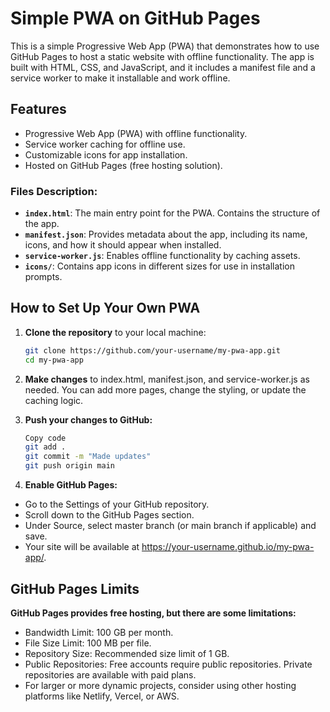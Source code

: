 # Simple PWA on GitHub Pages

This is a simple Progressive Web App (PWA) that demonstrates how to use GitHub Pages to host a static website with offline functionality. The app is built with HTML, CSS, and JavaScript, and it includes a manifest file and a service worker to make it installable and work offline.

## Features
- Progressive Web App (PWA) with offline functionality.
- Service worker caching for offline use.
- Customizable icons for app installation.
- Hosted on GitHub Pages (free hosting solution).

### Files Description:
- **`index.html`**: The main entry point for the PWA. Contains the structure of the app.
- **`manifest.json`**: Provides metadata about the app, including its name, icons, and how it should appear when installed.
- **`service-worker.js`**: Enables offline functionality by caching assets.
- **`icons/`**: Contains app icons in different sizes for use in installation prompts.

## How to Set Up Your Own PWA

1. **Clone the repository** to your local machine:
   ```bash
   git clone https://github.com/your-username/my-pwa-app.git
   cd my-pwa-app
   ```

2. **Make changes** to index.html, manifest.json, and service-worker.js as needed. You can add more pages, change the styling, or update the caching logic.

3. **Push your changes to GitHub:**
    ```bash
    Copy code
    git add .
    git commit -m "Made updates"
    git push origin main
    ```
    
4. **Enable GitHub Pages:**
- Go to the Settings of your GitHub repository.
- Scroll down to the GitHub Pages section.
- Under Source, select master branch (or main branch if applicable) and save.
- Your site will be available at https://your-username.github.io/my-pwa-app/.

## GitHub Pages Limits

**GitHub Pages provides free hosting, but there are some limitations:**

- Bandwidth Limit: 100 GB per month.
- File Size Limit: 100 MB per file.
- Repository Size: Recommended size limit of 1 GB.
- Public Repositories: Free accounts require public repositories. Private repositories are available with paid plans.
- For larger or more dynamic projects, consider using other hosting platforms like Netlify, Vercel, or AWS.